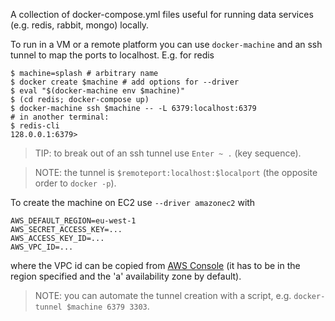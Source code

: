 A collection of docker-compose.yml files useful for running data services (e.g. redis, rabbit, mongo) locally.

To run in a VM or a remote platform you can use `docker-machine` and an ssh tunnel to map the ports to localhost. E.g. for redis

```
$ machine=splash # arbitrary name
$ docker create $machine # add options for --driver
$ eval "$(docker-machine env $machine)"
$ (cd redis; docker-compose up)
$ docker-machine ssh $machine -- -L 6379:localhost:6379
# in another terminal:
$ redis-cli
128.0.0.1:6379>
```

> TIP: to break out of an ssh tunnel use `Enter ~ .` (key sequence).

> NOTE: the tunnel is `$remoteport:localhost:$localport` (the opposite order to `docker -p`).

To create the machine on EC2 use `--driver amazonec2` with 

```
AWS_DEFAULT_REGION=eu-west-1
AWS_SECRET_ACCESS_KEY=...
AWS_ACCESS_KEY_ID=...
AWS_VPC_ID=...
```
where the VPC id can be copied from [AWS Console](https://console.aws.amazon.com) (it has to be in the region specified and the 'a' availability zone by default).

> NOTE: you can automate the tunnel creation with a script, e.g. `docker-tunnel $machine 6379 3303`.
